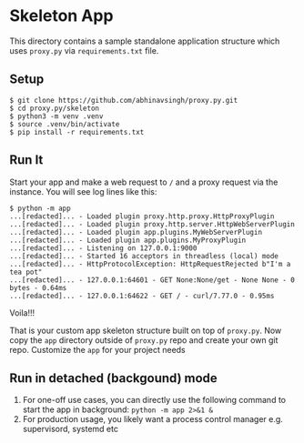 # Skeleton App

This directory contains a sample standalone application structure which uses `proxy.py`
via `requirements.txt` file.

## Setup

```console
$ git clone https://github.com/abhinavsingh/proxy.py.git
$ cd proxy.py/skeleton
$ python3 -m venv .venv
$ source .venv/bin/activate
$ pip install -r requirements.txt
```

## Run It

Start your app and make a web request to `/` and a proxy request via the instance. You will
see log lines like this:

```console
$ python -m app
...[redacted]... - Loaded plugin proxy.http.proxy.HttpProxyPlugin
...[redacted]... - Loaded plugin proxy.http.server.HttpWebServerPlugin
...[redacted]... - Loaded plugin app.plugins.MyWebServerPlugin
...[redacted]... - Loaded plugin app.plugins.MyProxyPlugin
...[redacted]... - Listening on 127.0.0.1:9000
...[redacted]... - Started 16 acceptors in threadless (local) mode
...[redacted]... - HttpProtocolException: HttpRequestRejected b"I'm a tea pot"
...[redacted]... - 127.0.0.1:64601 - GET None:None/get - None None - 0 bytes - 0.64ms
...[redacted]... - 127.0.0.1:64622 - GET / - curl/7.77.0 - 0.95ms
```

Voila!!!

That is your custom app skeleton structure built on top of `proxy.py`.  Now copy the `app` directory
outside of `proxy.py` repo and create your own git repo.  Customize the `app` for your project needs

## Run in detached (backgound) mode

1. For one-off use cases, you can directly use the following command to start the app in background:
   `python -m app 2>&1 &`
2. For production usage, you likely want a process control manager e.g. supervisord, systemd etc
